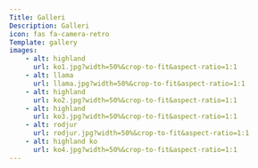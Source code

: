 ```yaml
---
Title: Galleri
Description: Galleri
icon: fas fa-camera-retro
Template: gallery
images:
    - alt: highland
      url: ko1.jpg?width=50%&crop-to-fit&aspect-ratio=1:1
    - alt: llama
      url: llama.jpg?width=50%&crop-to-fit&aspect-ratio=1:1
    - alt: highland
      url: ko2.jpg?width=50%&crop-to-fit&aspect-ratio=1:1
    - alt: highland
      url: ko3.jpg?width=50%&crop-to-fit&aspect-ratio=1:1
    - alt: rodjur
      url: rodjur.jpg?width=50%&crop-to-fit&aspect-ratio=1:1
    - alt: highland ko
      url: ko4.jpg?width=50%&crop-to-fit&aspect-ratio=1:1
---
```

